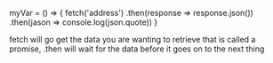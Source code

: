 myVar = () => {
  fetch('address')
    .then(response => response.json())
    .then(jason => console.log(json.quote))
  }

fetch will go get the data you are wanting to retrieve that is called a promise,
  .then will wait for the data before it goes on to the next thing

